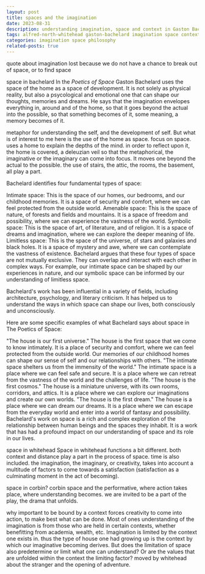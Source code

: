 ```yaml
---
layout: post
title: spaces and the imagination
date: 2023-08-31
description: understanding imagination, space and context in Gaston Bachelard and Alfred North Whitehead
tags: alfred-north-whitehead gaston-bachelard imagination space context
categories: imagination space philosophy
related-posts: true
---
```


quote about imagination lost because we do not have a chance to break out of space, or to find space

space in bachelard
In the _Poetics of Space_ Gaston Bachelard uses the space of the home as a space of development.  It is not solely as physical reality, but also a psycological and emotional one that can shape our thoughts, memories and dreams.  He says that the imagination envelopes everything in, around and of the home, so that it goes beyond the actual into the possible, so that something becomes of it, some meaning, a memory becomes of it.

metaphor for understanding the self, and the development of self.  But what is of interest to me here is the use of the home as space. focus on space. uses a home to explain the depths of the mind.  in order to reflect upon it, the home is covered, a deleuzian veil so that the metaphorical, the imaginative or the imaginary can come into focus. It moves one beyond the actual to the possible. the use of stairs, the attic, the rooms, the basement, all play a part.

Bachelard identifies four fundamental types of space:

Intimate space: This is the space of our homes, our bedrooms, and our childhood memories. It is a space of security and comfort, where we can feel protected from the outside world.
Amenable space: This is the space of nature, of forests and fields and mountains. It is a space of freedom and possibility, where we can experience the vastness of the world.
Symbolic space: This is the space of art, of literature, and of religion. It is a space of dreams and imagination, where we can explore the deeper meaning of life.
Limitless space: This is the space of the universe, of stars and galaxies and black holes. It is a space of mystery and awe, where we can contemplate the vastness of existence.
Bachelard argues that these four types of space are not mutually exclusive. They can overlap and interact with each other in complex ways. For example, our intimate space can be shaped by our experiences in nature, and our symbolic space can be informed by our understanding of limitless space.

Bachelard's work has been influential in a variety of fields, including architecture, psychology, and literary criticism. It has helped us to understand the ways in which space can shape our lives, both consciously and unconsciously.

Here are some specific examples of what Bachelard says about space in The Poetics of Space:

"The house is our first universe." The house is the first space that we come to know intimately. It is a place of security and comfort, where we can feel protected from the outside world. Our memories of our childhood homes can shape our sense of self and our relationships with others.
"The intimate space shelters us from the immensity of the world." The intimate space is a place where we can feel safe and secure. It is a place where we can retreat from the vastness of the world and the challenges of life.
"The house is the first cosmos." The house is a miniature universe, with its own rooms, corridors, and attics. It is a place where we can explore our imaginations and create our own worlds.
"The house is the first dream." The house is a place where we can dream our dreams. It is a place where we can escape from the everyday world and enter into a world of fantasy and possibility.
Bachelard's work on space is a rich and complex exploration of the relationship between human beings and the spaces they inhabit. It is a work that has had a profound impact on our understanding of space and its role in our lives.

space in whitehead
Space in whitehead functions a bit different.  both context and distance play a part in the process of space.  time is also included.  the imagination, the imaginary, or creativity, takes into account a multitude of factors to come towards a satisfaction (satisfaction as a culminating moment in the act of becoming).

space in corbin?
corbin space and the performative, where action takes place, where understanding becomes.  we are invited to be a part of the play, the drama that unfolds.

why important
to be bound by a context forces creativity to come into action, to make best what can be done.  Most of ones understanding of the imagination is from those who are held in certain contexts, whether benefitting from academia, wealth, etc.  Imagination is limited by the context one exists in.  thus the type of house one had growing up is the context by which our imaginative becoming derives.  But does the limitation of space also predetermine or limit what one can understand? Or are the values that are unfolded within the context the limiting factor? moved by whitehead about the stranger and the opening of adventure.